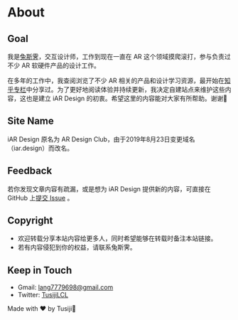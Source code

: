 # About

## Goal
我是[兔斯霁](https://www.zhihu.com/people/tusiji)，交互设计师，工作到现在一直在 AR 这个领域摸爬滚打，参与负责过不少 AR 软硬件产品的设计工作。

在多年的工作中，我查阅浏览了不少 AR 相关的产品和设计学习资源，最开始在[知乎专栏](https://zhuanlan.zhihu.com/mylcl)中分享过。为了更好地阅读体验并持续更新，我决定自建站点来维护这些内容，这也是建立 iAR Design 的初衷。希望这里的内容能对大家有所帮助。谢谢🙏

## Site Name
iAR Design 原名为 AR Design Club，由于2019年8月23日变更域名（iar.design）而改名。

## Feedback
若你发现文章内容有疏漏，或是想为 iAR Design 提供新的内容，可直接在 GitHub 上[提交 Issue](https://github.com/Tusiji/iar-design/issues) 。

## Copyright
- 欢迎转载分享本站内容给更多人，同时希望能够在转载时备注本站链接。
- 若有内容侵犯到你的权益，请联系兔斯霁。

## Keep in Touch
- Gmail: lang7779698@gmail.com
- Twitter: [TusijiLCL](https://twitter.com/TusijiLCL)

Made with ❤️ by Tusiji🐰